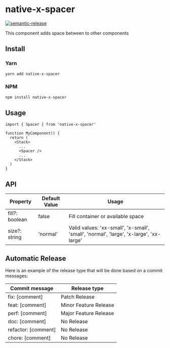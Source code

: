 # native-x-spacer

[![semantic-release](https://img.shields.io/badge/%20%20%F0%9F%93%A6%F0%9F%9A%80-semantic--release-e10079.svg)](https://github.com/semantic-release/semantic-release)

This component adds space between to other components

## Install

### Yarn

```sh
yarn add native-x-spacer
```

### NPM

```sh
npm install native-x-spacer
```

## Usage

```tsx
import { Spacer } from 'native-x-spacer'

function MyComponent() {
  return (
    <Stack>
      ...
      <Spacer />
      ...
    </Stack>
  )
}
```

## API

| Property       | Default Value | Usage                                                                                  |
| -------------- | ------------- | -------------------------------------------------------------------------------------- |
| fill?: boolean | false         | Fill container or available space                                                      |
| size?: string  | 'normal'      | Valid values: 'xx-small', 'x-small', 'small', 'normal', 'large', 'x-large', 'xx-large' |

## Automatic Release

Here is an example of the release type that will be done based on a commit messages:

| Commit message      | Release type          |
| ------------------- | --------------------- |
| fix: [comment]      | Patch Release         |
| feat: [comment]     | Minor Feature Release |
| perf: [comment]     | Major Feature Release |
| doc: [comment]      | No Release            |
| refactor: [comment] | No Release            |
| chore: [comment]    | No Release            |

